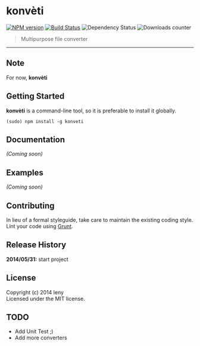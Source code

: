 # konvèti 

[![NPM version](http://img.shields.io/npm/v/grunt-choose.svg)](https://www.npmjs.org/package/konveti) [![Build Status](https://secure.travis-ci.org/leny/konveti.png?branch=master)](http://travis-ci.org/leny/konveti) ![Dependency Status](https://david-dm.org/leny/grunt-choose.svg) ![Downloads counter](http://img.shields.io/npm/dm/grunt-choose.svg)

> Multipurpose file converter

* * *

## Note

For now, **konvèti**

## Getting Started

**konvèti** is a command-line tool, so it is preferable to install it globally.

    (sudo) npm install -g konveti

## Documentation

_(Coming soon)_

## Examples

_(Coming soon)_

## Contributing

In lieu of a formal styleguide, take care to maintain the existing coding style. Lint your code using [Grunt](http://gruntjs.com).

## Release History

**2014/05/31:** start project

## License

Copyright (c) 2014 leny  
Licensed under the MIT license.

## TODO

* Add Unit Test ;)
* Add more converters
